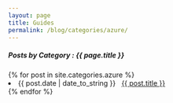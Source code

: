```yaml
---
layout: page
title: Guides
permalink: /blog/categories/azure/
---
```


<h5> Posts by Category : {{ page.title }} </h5>

<div class="card">
{% for post in site.categories.azure %}
 <li class="category-posts"><span>{{ post.date | date_to_string }}</span> &nbsp; <a href="{{ post.url }}">{{ post.title }}</a></li>
{% endfor %}
</div>